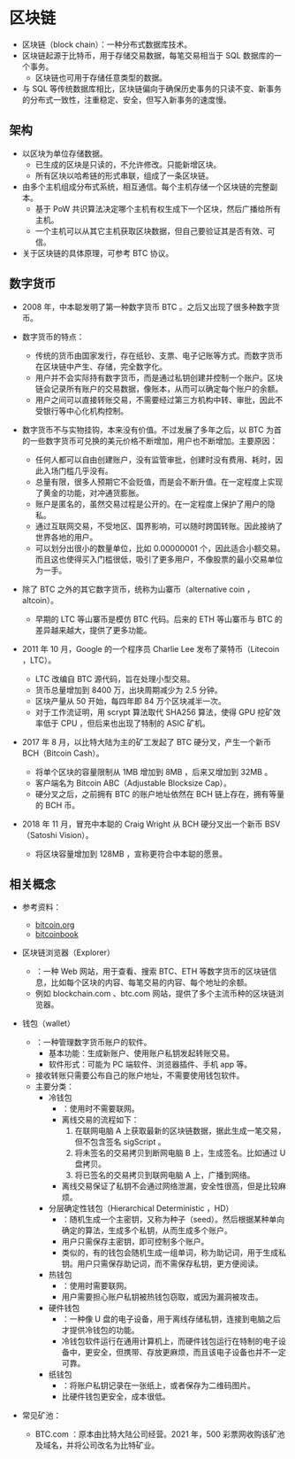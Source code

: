 # 区块链

- 区块链（block chain）：一种分布式数据库技术。
- 区块链起源于比特币，用于存储交易数据，每笔交易相当于 SQL 数据库的一个事务。
  - 区块链也可用于存储任意类型的数据。
- 与 SQL 等传统数据库相比，区块链偏向于确保历史事务的只读不变、新事务的分布式一致性，注重稳定、安全，但写入新事务的速度慢。

## 架构

- 以区块为单位存储数据。
  - 已生成的区块是只读的，不允许修改。只能新增区块。
  - 所有区块以哈希链的形式串联，组成了一条区块链。
- 由多个主机组成分布式系统，相互通信。每个主机存储一个区块链的完整副本。
  - 基于 PoW 共识算法决定哪个主机有权生成下一个区块，然后广播给所有主机。
  - 一个主机可以从其它主机获取区块数据，但自己要验证其是否有效、可信。
- 关于区块链的具体原理，可参考 BTC 协议。

## 数字货币

- 2008 年，中本聪发明了第一种数字货币 BTC 。之后又出现了很多种数字货币。
- 数字货币的特点：
  - 传统的货币由国家发行，存在纸钞、支票、电子记账等方式。而数字货币在区块链中产生、存储，完全数字化。
  - 用户并不会实际持有数字货币，而是通过私钥创建并控制一个账户。区块链会记录所有账户的交易数据，像账本，从而可以确定每个账户的余额。
  - 用户之间可以直接转账交易，不需要经过第三方机构中转、审批，因此不受银行等中心化机构控制。
- 数字货币不与实物挂钩，本来没有价值。不过发展了多年之后，以 BTC 为首的一些数字货币可兑换的美元价格不断增加，用户也不断增加。主要原因：
  - 任何人都可以自由创建账户，没有监管审批，创建时没有费用、耗时，因此入场门槛几乎没有。
  - 总量有限，很多人预期它不会贬值，而是会不断升值。在一定程度上实现了黄金的功能，对冲通货膨胀。
  - 账户是匿名的，虽然交易过程是公开的。在一定程度上保护了用户的隐私。
  - 通过互联网交易，不受地区、国界影响，可以随时跨国转账。因此接纳了世界各地的用户。
  - 可以划分出很小的数量单位，比如 0.00000001 个，因此适合小额交易。而且这也使得买入门槛很低，吸引了更多用户，不像股票的最小交易单位为一手。



- 除了 BTC 之外的其它数字货币，统称为山寨币（alternative coin ，altcoin）。
  - 早期的 LTC 等山寨币是模仿 BTC 代码。后来的 ETH 等山寨币与 BTC 的差异越来越大，提供了更多功能。

- 2011 年 10 月，Google 的一个程序员 Charlie Lee 发布了莱特币（Litecoin ，LTC）。
  - LTC 改编自 BTC 源代码，旨在处理小型交易。
  - 货币总量增加到 8400 万，出块周期减少为 2.5 分钟。
  - 区块产量从 50 开始，每四年即 84 万个区块减半一次。
  - 对于工作流证明，用 scrypt 算法取代 SHA256 算法，使得 GPU 挖矿效率低于 CPU ，但后来也出现了特制的 ASIC 矿机。

- 2017 年 8 月，以比特大陆为主的矿工发起了 BTC 硬分叉，产生一个新币 BCH（Bitcoin Cash）。
  - 将单个区块的容量限制从 1MB 增加到 8MB ，后来又增加到 32MB 。
  - 客户端名为 Bitcoin ABC（Adjustable Blocksize Cap）。
  - 硬分叉之后，之前拥有 BTC 的账户地址依然在 BCH 链上存在，拥有等量的 BCH 币。

- 2018 年 11 月，冒充中本聪的 Craig Wright 从 BCH 硬分叉出一个新币 BSV（Satoshi Vision）。
  - 将区块容量增加到 128MB ，宣称更符合中本聪的愿景。






## 相关概念

- 参考资料：
  - [bitcoin.org](https://developer.bitcoin.org/devguide/index.html)
  - [bitcoinbook](https://github.com/bitcoinbook/bitcoinbook)

- 区块链浏览器（Explorer）
  - ：一种 Web 网站，用于查看、搜索 BTC、ETH 等数字货币的区块链信息，比如每个区块的内容、每笔交易的内容、每个地址的余额。
  - 例如 blockchain.com 、btc.com 网站，提供了多个主流币种的区块链浏览器。

- 钱包（wallet）
  - ：一种管理数字货币账户的软件。
    - 基本功能：生成新账户、使用账户私钥发起转账交易。
    - 软件形式：可能为 PC 端软件、浏览器插件、手机 app 等。
  - 接收转账只需要公布自己的账户地址，不需要使用钱包软件。
  - 主要分类：
    - 冷钱包
      - ：使用时不需要联网。
      - 离线交易的流程如下：
        1. 在联网电脑 A 上获取最新的区块链数据，据此生成一笔交易，但不包含签名 sigScript 。
        2. 将未签名的交易拷贝到断网电脑 B 上，生成签名。比如通过 U 盘拷贝。
        3. 将已签名的交易拷贝到联网电脑 A 上，广播到网络。
      - 离线交易保证了私钥不会通过网络泄漏，安全性很高，但是比较麻烦。
    - 分层确定性钱包（Hierarchical Deterministic ，HD）
      - ：随机生成一个主密钥，又称为种子（seed）。然后根据某种单向确定的算法，生成多个私钥，从而生成多个账户。
      - 用户只需保存主密钥，即可控制多个账户。
      - 类似的，有的钱包会随机生成一组单词，称为助记词，用于生成私钥。用户只需保存助记词，而不需保存私钥，更方便阅读。
    - 热钱包
      - ：使用时需要联网。
      - 用户需要担心账户私钥被热钱包窃取，或因为漏洞被攻击。
    - 硬件钱包
      - ：一种像 U 盘的电子设备，用于离线存储私钥，连接到电脑之后才提供冷钱包的功能。
      - 冷钱包软件运行在通用计算机上，而硬件钱包运行在特制的电子设备中，更安全，但携带、存放更麻烦，而且该电子设备也并不一定可靠。
    - 纸钱包
      - ：将账户私钥记录在一张纸上，或者保存为二维码图片。
      - 比硬件钱包更安全，成本很低。

- 常见矿池：
  - BTC.com ：原本由比特大陆公司经营。2021 年，500 彩票网收购该矿池及域名，并将公司改名为比特矿业。


